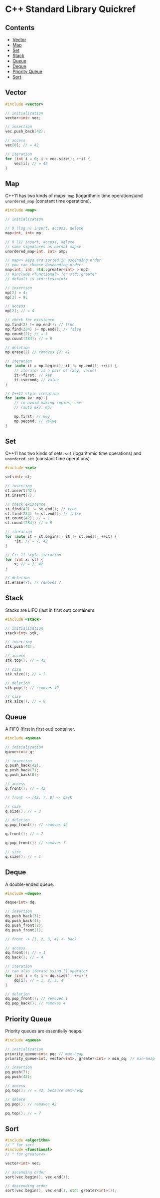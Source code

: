 # C++ Standard Library Quickref

## Contents

- [Vector](#vector)
- [Map](#map)
- [Set](#set)
- [Stack](#stack)
- [Queue](#queue)
- [Deque](#deque)
- [Priority Queue](#priority-queue)
- [Sort](#sort)

## Vector

```cpp
#include <vector>

// initialization
vector<int> vec;

// insertion
vec.push_back(42);

// access
vec[0]; // = 42

// iteration
for (int i = 0; i < vec.size(); ++i) {
    vec[i]; // = 42
}
```

## Map

C++11 has two kinds of maps: <code class="language-cpp">map</code> (logarithmic time operations)and <code class="language-cpp">unordered_map</code> (constant time operations).

```cpp
#include <map>

// initialization

// O (log n) insert, access, delete
map<int, int> mp;

// O (1) insert, access, delete
// same signatures as normal map<>
unordered_map<int, int> omp;

// map<> keys are sorted in ascending order
// you can choose descending order:
map<int, int, std::greater<int> > mp2;
// #include <functional> for std::greater
// default is std::less<int>

// insertion
mp[2] = 4;
mp[3] = 9;

// access
mp[2]; // = 4

// check for existence
mp.find(2) != mp.end(); // true
mp.find(234) != mp.end(); // false
mp.count(2); // = 1
mp.count(234); // = 0

// deletion
mp.erase(2) // removes {2: 4}

// iteration
for (auto it = mp.begin(); it != mp.end(); ++it) {
    // iterator is a pair of (key, value)
    it->first; // key
    it->second; // value
}

// C++11 style iteration
for (auto kv: mp) {
    // to avoid making copies, use:
    // (auto &kv: mp)

    mp.first; // key
    mp.second; // value
}

```

## Set

C++11 has two kinds of sets: <code class="language-cpp">set</code> (logarithmic time operations) and <code class="language-cpp">unordered_set</code> (constant time operations).

```cpp
#include <set>

set<int> st;

// insertion
st.insert(42);
st.insert(7);

// check existence
st.find(42) != st.end(); // true
st.find(234) != st.end(); // false
st.count(42); // = 1
st.count(234); // = 0

// iteration
for (auto it = st.begin(); it != st.end(); ++it) {
    *it; // = 7, 42
}

// C++ 11 style iteration
for (int x: st) {
    x; // = 7, 42
}

// deletion
st.erase(7); // removes 7
```

## Stack

Stacks are LIFO (last in first out) containers.

```cpp
#include <stack>

// initialization
stack<int> stk;

// insertion
stk.push(42);

// access
stk.top(); // = 42

// size
stk.size(); // = 1

// deletion
stk.pop(); // removes 42

// size
stk.size(); // = 0
```

## Queue

A FIFO (first in first out) container.

```cpp
#include <queue>

// initialization
queue<int> q;

// insertion
q.push_back(42);
q.push_back(7);
q.push_back(0);

// access
q.front(); // = 42

// front -> [42, 7, 0] <- back

// size
q.size(); // = 3

// deletion
q.pop_front(); // removes 42

q.front(); // = 7

q.pop_front(); // removes 7

// size
q.size(); // = 1
```

## Deque

A double-ended queue.

```cpp
#include <deque>

deque<int> dq;

// insertion
dq.push_back(3);
dq.push_back(4);
dq.push_front(2);
dq.push_front(1);

// front -> [1, 2, 3, 4] <- back

// access
dq.front(); // = 1
dq.back(); // = 4

// iteration
// can also iterate using [] operator
for (int i = 0; i < dq.size(); ++i) {
    dq[i]; // = 1, 2, 3, 4
}

// deletion
dq.pop_front(); // removes 1
dq.pop_back(); // removes 4
```

## Priority Queue

Priority queues are essentially heaps.

```cpp
#include <queue>

// initialization
priority_queue<int> pq; // max-heap
priority_queue<int, vector<int>, greater<int> > min_pq; // min-heap

// insertion
pq.push(7);
pq.push(42);

// access
pq.top(); // = 42, because max-heap

// delete
pq.pop(); // removes 42

pq.top(); // = 7
```

## Sort

```cpp
#include <algorithm>
// ^ for sort
#include <functional>
// ^ for greater<>

vector<int> vec;

// ascending order
sort(vec.begin(), vec.end());

// descending order
sort(vec.begin(), vec.end(), std::greater<int>());
```
